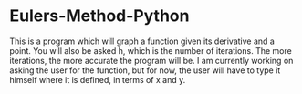 # Eulers-Method-Python
This is a program which will graph a function given its derivative and a point. You will also be asked h, which is the number of iterations. The more iterations, the more accurate the program will be. I am currently working on asking the user for the function, but for now, the user will have to type it himself where it is defined, in terms of x and y.
